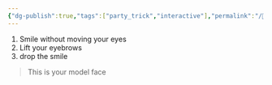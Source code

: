 ```yaml
---
{"dg-publish":true,"tags":["party_trick","interactive"],"permalink":"/🚿 shower thoughts/jokes/Model Face/","dgPassFrontmatter":true}
---
```


1. Smile without moving your eyes
2. Lift your eyebrows
3. drop the smile

> This is your model face